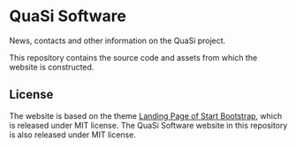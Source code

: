 # QuaSi Software
News, contacts and other information on the QuaSi project.

This repository contains the source code and assets from which the website is constructed.

## License
The website is based on the theme [Landing Page of Start Bootstrap](https://github.com/StartBootstrap/startbootstrap-landing-page), which is released under MIT license. The QuaSi Software website in this repository is also released under MIT license.
